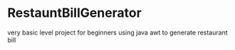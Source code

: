 # RestauntBillGenerator
very basic level project for beginners using java awt to generate restaurant bill
